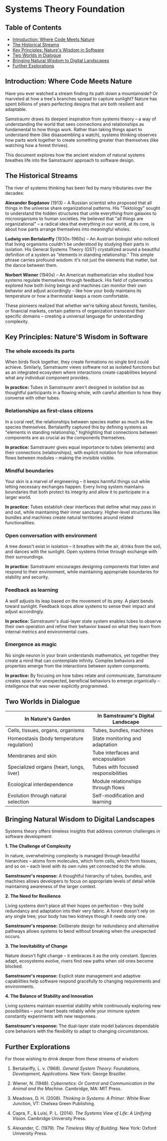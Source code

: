 <!--
Copyright (c) 2025 Eric C. Mumford (@heymumford)

This software was developed with analytical assistance from AI tools 
including Claude 3.7 Sonnet, Claude Code, and Google Gemini Deep Research,
which were used as paid services. All intellectual property rights 
remain exclusively with the copyright holder listed above.

Licensed under the Mozilla Public License 2.0
-->


# Systems Theory Foundation

## Table of Contents

- [Introduction: Where Code Meets Nature](#introduction-where-code-meets-nature)
- [The Historical Streams](#the-historical-streams)
- [Key Principles: Nature's Wisdom in Software](#key-principles-natures-wisdom-in-software)
- [Two Worlds in Dialogue](#two-worlds-in-dialogue)
- [Bringing Natural Wisdom to Digital Landscapes](#bringing-natural-wisdom-to-digital-landscapes)
- [Further Explorations](#further-explorations)

## Introduction: Where Code Meets Nature

Have you ever watched a stream finding its path down a mountainside? Or marveled at how a tree's branches spread to capture sunlight? Nature has spent billions of years perfecting designs that are both resilient and adaptable.

Samstraumr draws its deepest inspiration from systems theory – a way of understanding the world that sees connections and relationships as fundamental to how things work. Rather than taking things apart to understand them (like disassembling a watch), systems thinking observes how parts work together to create something greater than themselves (like watching how a forest thrives).

This document explores how the ancient wisdom of natural systems breathes life into the Samstraumr approach to software design.

## The Historical Streams

The river of systems thinking has been fed by many tributaries over the decades:

**Alexander Bogdanov** (1913) – A Russian scientist who proposed that all things in the universe share organizational patterns. His "Tektology" sought to understand the hidden structures that unite everything from galaxies to microorganisms to human societies. He believed that "all things are organizational" – a radical idea that everything in our world, at its core, is about how parts arrange themselves into meaningful wholes.

**Ludwig von Bertalanffy** (1930s-1960s) – An Austrian biologist who noticed that living organisms couldn't be understood by studying their parts in isolation. His General Systems Theory (GST) crystallized around a beautiful definition of a system as "elements in standing relationship." This simple phrase carries profound wisdom: it's not just the elements that matter, but the dance between them.

**Norbert Wiener** (1940s) – An American mathematician who studied how systems regulate themselves through feedback. His field of cybernetics explored how both living beings and machines can monitor their own behavior and adjust accordingly – like how your body maintains its temperature or how a thermostat keeps a room comfortable.

These pioneers realized that whether we're talking about forests, families, or financial markets, certain patterns of organization transcend their specific domains – creating a universal language for understanding complexity.

## Key Principles: Nature'S Wisdom in Software

### The whole exceeds its parts

When birds flock together, they create formations no single bird could achieve. Similarly, Samstraumr views software not as isolated functions but as an integrated ecosystem where interactions create capabilities beyond what any individual component provides.

**In practice:** Tubes in Samstraumr aren't designed in isolation but as thoughtful participants in a flowing whole, with careful attention to how they converse with other tubes.

### Relationships as first-class citizens

In a coral reef, the relationships between species matter as much as the species themselves. Bertalanffy captured this by defining systems as "elements in standing relationship," highlighting that connections between components are as crucial as the components themselves.

**In practice:** Samstraumr gives equal importance to tubes (elements) and their connections (relationships), with explicit notation for how information flows between modules – making the invisible visible.

### Mindful boundaries

Your skin is a marvel of engineering – it keeps harmful things out while letting necessary exchanges happen. Every living system maintains boundaries that both protect its integrity and allow it to participate in a larger world.

**In practice:** Tubes establish clear interfaces that define what may pass in and out, while maintaining their inner sanctuary. Higher-level structures like bundles and machines create natural territories around related functionalities.

### Open conversation with environment

A tree doesn't exist in isolation – it breathes with the air, drinks from the soil, and dances with the sunlight. Open systems thrive through exchange with their surroundings.

**In practice:** Samstraumr encourages designing components that listen and respond to their environment, while maintaining appropriate boundaries for stability and security.

### Feedback as learning

A wolf adjusts its leap based on the movement of its prey. A plant bends toward sunlight. Feedback loops allow systems to sense their impact and adjust accordingly.

**In practice:** Samstraumr's dual-layer state system enables tubes to observe their own operation and refine their behavior based on what they learn from internal metrics and environmental cues.

### Emergence as magic

No single neuron in your brain understands mathematics, yet together they create a mind that can contemplate infinity. Complex behaviors and properties emerge from the interactions between system components.

**In practice:** By focusing on how tubes relate and communicate, Samstraumr creates space for unexpected, beneficial behaviors to emerge organically – intelligence that was never explicitly programmed.

## Two Worlds in Dialogue

|            In Nature's Garden             |  In Samstraumr's Digital Landscape  |
|-------------------------------------------|-------------------------------------|
| Cells, tissues, organs, organisms         | Tubes, bundles, machines            |
| Homeostasis (body temperature regulation) | State monitoring and adaptation     |
| Membranes and skin                        | Tube interfaces and encapsulation   |
| Specialized organs (heart, lungs, liver)  | Tubes with focused responsibilities |
| Ecological interdependence                | Module relationships through flows  |
| Evolution through natural selection       | Self-modification and learning      |

## Bringing Natural Wisdom to Digital Landscapes

Systems theory offers timeless insights that address common challenges in software development:

**1. The Challenge of Complexity**

In nature, overwhelming complexity is managed through beautiful hierarchies – atoms form molecules, which form cells, which form tissues, and so on – each level with its own rules yet connected to the whole.

**Samstraumr's response:** A thoughtful hierarchy of tubes, bundles, and machines allows developers to focus on appropriate levels of detail while maintaining awareness of the larger context.

**2. The Need for Resilience**

Living systems don't place all their hopes on perfection – they build redundancy and adaptation into their very fabric. A forest doesn't rely on any single tree; your body has two kidneys though it needs only one.

**Samstraumr's response:** Deliberate design for redundancy and alternative pathways allows systems to bend without breaking when the unexpected occurs.

**3. The Inevitability of Change**

Nature doesn't fight change – it embraces it as the only constant. Species adapt, ecosystems evolve, rivers find new paths when old ones become blocked.

**Samstraumr's response:** Explicit state management and adaptive capabilities help software respond gracefully to changing requirements and environments.

**4. The Balance of Stability and Innovation**

Living systems maintain essential stability while continuously exploring new possibilities – your heart beats reliably while your immune system constantly experiments with new responses.

**Samstraumr's response:** The dual-layer state model balances dependable core behaviors with the flexibility to adapt to changing circumstances.

## Further Explorations

For those wishing to drink deeper from these streams of wisdom:

1. Bertalanffy, L. v. (1968). *General System Theory: Foundations, Development, Applications*. New York: George Braziller.

2. Wiener, N. (1948). *Cybernetics: Or Control and Communication in the Animal and the Machine*. Cambridge, MA: MIT Press.

3. Meadows, D. H. (2008). *Thinking in Systems: A Primer*. White River Junction, VT: Chelsea Green Publishing.

4. Capra, F., & Luisi, P. L. (2014). *The Systems View of Life: A Unifying Vision*. Cambridge University Press.

5. Alexander, C. (1979). *The Timeless Way of Building*. New York: Oxford University Press.
